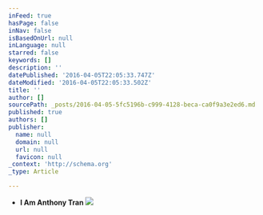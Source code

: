```yaml
---
inFeed: true
hasPage: false
inNav: false
isBasedOnUrl: null
inLanguage: null
starred: false
keywords: []
description: ''
datePublished: '2016-04-05T22:05:33.747Z'
dateModified: '2016-04-05T22:05:33.502Z'
title: ''
author: []
sourcePath: _posts/2016-04-05-5fc5196b-c999-4128-beca-ca0f9a3e2ed6.md
published: true
authors: []
publisher:
  name: null
  domain: null
  url: null
  favicon: null
_context: 'http://schema.org'
_type: Article

---
```

* **I Am Anthony Tran**
![](https://the-grid-user-content.s3-us-west-2.amazonaws.com/b1a1042c-b78d-4404-a562-b78db6291315.jpg)
